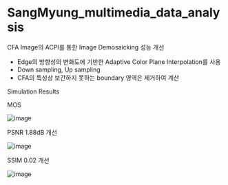# SangMyung_multimedia_data_analysis

CFA Image의 ACPI를 통한 Image Demosaicking 성능 개선 
- Edge의 방향성의 변화도에 기반한 Adaptive Color Plane Interpolation를 사용
- Down sampling, Up sampling
- CFA의 특성상 보간하지 못하는 boundary 영역은 제거하여 계산



Simulation Results 

MOS 

![image](https://github.com/seolinhye/SangMyung_multimedia_data_analysis/assets/74964809/c727bd12-61ef-4e8c-a00f-a915ef86a273)

PSNR 1.88dB 개선

![image](https://github.com/seolinhye/SangMyung_multimedia_data_analysis/assets/74964809/3403b595-7205-4913-9a63-aa4df079b6d8)

SSIM 0.02 개선

![image](https://github.com/seolinhye/SangMyung_multimedia_data_analysis/assets/74964809/2fc46403-aeb1-46a4-a816-fd6f51423438)



